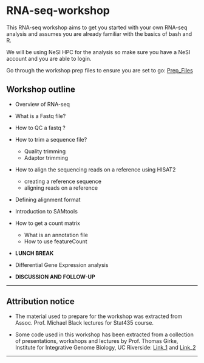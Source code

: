 # RNA-seq-workshop

This RNA-seq workshop aims to get you started with your own RNA-seq analysis and assumes you are already familiar with the basics of bash and R.

We will be using NeSI HPC for the analysis so make sure you have a NeSI account and you are able to login.

Go through the workshop prep files to ensure you are set to go: <a href="https://github.com/foreal17/RNA-seq-workshop/blob/master/Prep_Files/README.md">Prep_Files</a>


## Workshop outline

  * Overview of RNA-seq
  * What is a Fastq file?
  * How to QC a fastq ?
  * How to trim a sequence file?
    * Quality trimming
    * Adaptor trimming
  * How to align the sequencing reads on a reference using HISAT2 
    * creating a reference sequence
    * aligning reads on a reference
  * Defining alignment format
  * Introduction to SAMtools
  * How to get a count matrix
    * What is an annotation file
    * How to use featureCount

  * __LUNCH BREAK__

  * Differential Gene Expression analysis

  * __DISCUSSION AND FOLLOW-UP__
 
--- 

  ## Attribution notice
  
- The material used to prepare for the workshop was extracted from Assoc. Prof. Michael Black lectures for Stat435 course.

- Some code used in this workshop has been extracted from a collection of presentations, workshops and lectures by Prof. Thomas Girke, Institute for Integrative Genome Biology, UC Riverside: <a href="http://girke.bioinformatics.ucr.edu/">Link_1</a> and <a href="http://faculty.ucr.edu/~tgirke/HTML_Presentations/Manuals/MCBIOS2015/Rrnaseq/Rrnaseq.pdf">Link_2</a>

---
